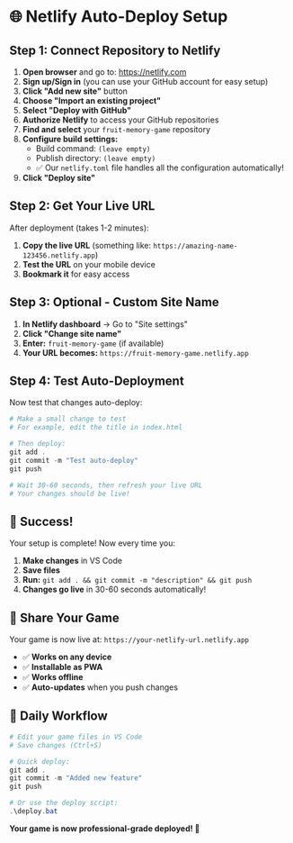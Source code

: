 # 🌐 Netlify Auto-Deploy Setup

## Step 1: Connect Repository to Netlify

1. **Open browser** and go to: https://netlify.com
2. **Sign up/Sign in** (you can use your GitHub account for easy setup)
3. **Click "Add new site"** button
4. **Choose "Import an existing project"**
5. **Select "Deploy with GitHub"**
6. **Authorize Netlify** to access your GitHub repositories
7. **Find and select** your `fruit-memory-game` repository
8. **Configure build settings:**
   - Build command: `(leave empty)`
   - Publish directory: `(leave empty)`
   - ✅ Our `netlify.toml` file handles all the configuration automatically!
9. **Click "Deploy site"**

## Step 2: Get Your Live URL

After deployment (takes 1-2 minutes):
1. **Copy the live URL** (something like: `https://amazing-name-123456.netlify.app`)
2. **Test the URL** on your mobile device
3. **Bookmark it** for easy access

## Step 3: Optional - Custom Site Name

1. **In Netlify dashboard** → Go to "Site settings"
2. **Click "Change site name"**
3. **Enter:** `fruit-memory-game` (if available)
4. **Your URL becomes:** `https://fruit-memory-game.netlify.app`

## Step 4: Test Auto-Deployment

Now test that changes auto-deploy:

```powershell
# Make a small change to test
# For example, edit the title in index.html

# Then deploy:
git add .
git commit -m "Test auto-deploy"
git push

# Wait 30-60 seconds, then refresh your live URL
# Your changes should be live!
```

## 🎉 **Success!**

Your setup is complete! Now every time you:
1. **Make changes** in VS Code
2. **Save files**
3. **Run:** `git add . && git commit -m "description" && git push`
4. **Changes go live** in 30-60 seconds automatically!

## 📱 **Share Your Game**

Your game is now live at: `https://your-netlify-url.netlify.app`
- ✅ **Works on any device**
- ✅ **Installable as PWA**
- ✅ **Works offline**
- ✅ **Auto-updates** when you push changes

## 🔄 **Daily Workflow**

```powershell
# Edit your game files in VS Code
# Save changes (Ctrl+S)

# Quick deploy:
git add .
git commit -m "Added new feature"
git push

# Or use the deploy script:
.\deploy.bat
```

**Your game is now professional-grade deployed! 🚀**
